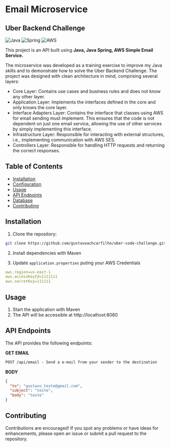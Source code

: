 # Email Microservice
## Uber Backend Challenge

![Java](https://img.shields.io/badge/java-%23ED8B00.svg?style=for-the-badge&logo=openjdk&logoColor=white)
![Spring](https://img.shields.io/badge/spring-%236DB33F.svg?style=for-the-badge&logo=spring&logoColor=white)
![AWS](https://img.shields.io/badge/AWS-SES?style=for-the-badge&logo=amazon&logoColor=black&labelColor=yellow&color=blue)

This project is an API built using **Java, Java Spring, AWS Simple Email Service.**

The microservice was developed as a training exercise to improve my Java skills and to demonstrate how to solve the Uber Backend Challenge. 
The project was designed with clean architecture in mind, comprising several layers:

- Core Layer: Contains use cases and business rules and does not know any other layer.
- Application Layer: Implements the interfaces defined in the core and only knows the core layer.
- Interface Adapters Layer: Contains the interface that classes using AWS for email sending must implement. This ensures that the code is not dependent on just one email service, allowing the use of other services by simply implementing this interface.
- Infrastructure Layer: Responsible for interacting with external structures, i.e., implementing communication with AWS SES.
- Controllers Layer: Responsible for handling HTTP requests and returning the correct responses.

## Table of Contents

- [Installation](#installation)
- [Configuration](#configuration)
- [Usage](#usage)
- [API Endpoints](#api-endpoints)
- [Database](#database)
- [Contributing](#contributing)

## Installation

1. Clone the repository:

```bash
git clone https://github.com/gustavoachcarfilho/uber-code-challenge.git
```
2. Install dependencies with Maven

3. Update `application.properties` puting your AWS Credentials

```yaml
aws.region=us-east-1
aws.accessKeyId=1111111
aws.secretKey=111111
```
## Usage

1. Start the application with Maven
2. The API will be accessible at http://localhost:8080

## API Endpoints
The API provides the following endpoints:

**GET EMAIL**
```markdown
POST /api/email - Send a e-mail from your sender to the destination
```

**BODY**
```json
{
  "to": "gustavo_teste@gmail.com",
  "subject": "teste",
  "body": "teste"
}
```

## Contributing

Contributions are encouraged! If you spot any problems or have ideas for enhancements, please open an issue or submit a pull request to the repository.


